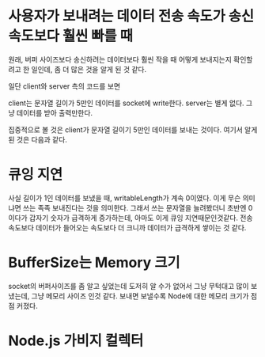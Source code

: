 # 사용자가 보내려는 데이터 전송 속도가 송신 속도보다 훨씬 빠를 때

원래, 버퍼 사이즈보다 송신하려는 데이터보다 훨씬 작을 때 어떻게 보내지는지 확인할려고 한 일인데, 좀 더 많은 것을 알게 된 것 같다.

일단 client와 server 측의 코드를 보면

client는 문자열 길이가 5만인 데이터를 socket에 write한다.
server는 별게 없다. 그냥 데이터를 받아 출력만한다.

집중적으로 볼 것은 client가 문자열 길이기 5만인 데이터를 보내는 것이다. 
여기서 알게된 것은 다음과 같다.

# 큐잉 지연
사실 길이가 1인 데이터를 보냈을 때, writableLength가 계속 0이였다. 이게 무슨 의미냐면 
쓰는 족족 보내진다는 것을 의미한다. 그래서 쓰는 문자열을 늘려봤더니 초반엔 0이다가 갑자기 숫자가 급격하게 증가하는데, 
아마도 이게 큐잉 지연때문인것같다. 전송속도보다 데이터가 들어오는 속도보다 더 크니까 데이터가 급격하게 쌓이는 것 같다.

# BufferSize는 Memory 크기
socket의 버퍼사이즈를 좀 알고 싶었는데 도저히 알 수가 없어서 그냥 무턱대고 많이 보냈는데, 그냥 메모리 사이즈 인것 같다. 보내면 보낼수록 Node에 대한 메모리 크기가 점점 커졌다.

# Node.js 가비지 컬렉터
